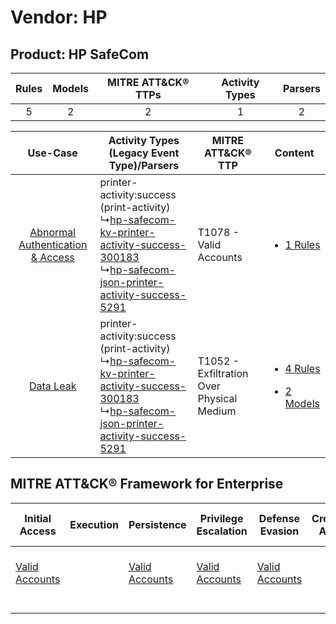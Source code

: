 Vendor: HP
==========
Product: HP SafeCom
-------------------
| Rules | Models | MITRE ATT&CK® TTPs | Activity Types | Parsers |
|:-----:|:------:|:------------------:|:--------------:|:-------:|
|   5   |   2    |         2          |       1        |    2    |

|    Use-Case    | Activity Types (Legacy Event Type)/Parsers    | MITRE ATT&CK® TTP    | Content    |
|:----:| ---- | ---- | ---- |
| [Abnormal Authentication & Access](../../../UseCases/uc_abnormal_authentication_&_access.md) |  printer-activity:success (print-activity)<br> ↳[hp-safecom-kv-printer-activity-success-300183](Ps/pC_hpsafecomkvprinteractivitysuccess300183.md)<br> ↳[hp-safecom-json-printer-activity-success-5291](Ps/pC_hpsafecomjsonprinteractivitysuccess5291.md)<br> | T1078 - Valid Accounts<br>    | [<ul><li>1 Rules</li></ul>](RM/r_m_hp_hp_safecom_Abnormal_Authentication_&_Access.md)    |
|    [Data Leak](../../../UseCases/uc_data_leak.md)    |  printer-activity:success (print-activity)<br> ↳[hp-safecom-kv-printer-activity-success-300183](Ps/pC_hpsafecomkvprinteractivitysuccess300183.md)<br> ↳[hp-safecom-json-printer-activity-success-5291](Ps/pC_hpsafecomjsonprinteractivitysuccess5291.md)<br> | T1052 - Exfiltration Over Physical Medium<br> | [<ul><li>4 Rules</li></ul><ul><li>2 Models</li></ul>](RM/r_m_hp_hp_safecom_Data_Leak.md) |

MITRE ATT&CK® Framework for Enterprise
--------------------------------------
| Initial Access                                                      | Execution | Persistence                                                         | Privilege Escalation                                                | Defense Evasion                                                     | Credential Access | Discovery | Lateral Movement | Collection | Command and Control | Exfiltration                                                                           | Impact |
| ------------------------------------------------------------------- | --------- | ------------------------------------------------------------------- | ------------------------------------------------------------------- | ------------------------------------------------------------------- | ----------------- | --------- | ---------------- | ---------- | ------------------- | -------------------------------------------------------------------------------------- | ------ |
| [Valid Accounts](https://attack.mitre.org/techniques/T1078)<br><br> |           | [Valid Accounts](https://attack.mitre.org/techniques/T1078)<br><br> | [Valid Accounts](https://attack.mitre.org/techniques/T1078)<br><br> | [Valid Accounts](https://attack.mitre.org/techniques/T1078)<br><br> |                   |           |                  |            |                     | [Exfiltration Over Physical Medium](https://attack.mitre.org/techniques/T1052)<br><br> |        |